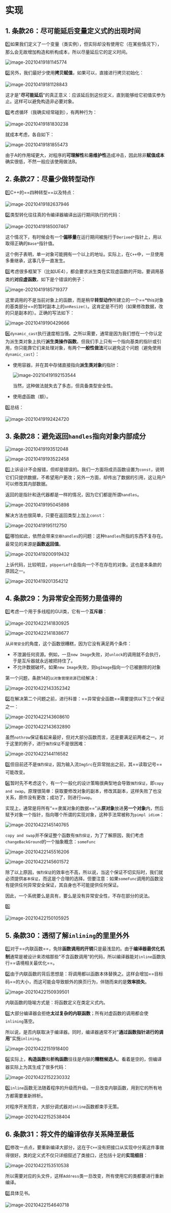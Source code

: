 # 实现

## 1. 条款26：尽可能延后变量定义式的出现时间

:one:如果我们定义了一个变量（类实例），但实际却没有使用它（在某些情况下），那么会无故增加构造和析构成本，所以尽量延后它的定义时间。

![image-20210419181145774](5.实现.assets/image-20210419181145774.png)

:two:另外，我们最好少使用**拷贝赋值**，如果可以，直接进行拷贝初始化：

![image-20210419181128843](5.实现.assets/image-20210419181128843.png)

这才是"**尽可能延后**"的真正意义：应该延后到这份定义，直到能够给它初值实参为止。这样可以避免构造非必要对象。

:three:考虑循环（我确实经常碰到），​有两种行为：

![image-20210419181830238](5.实现.assets/image-20210419181830238.png)

就成本考虑，各自如下：

![image-20210419181855473](5.实现.assets/image-20210419181855473.png)

由于A的作用域更大，对程序的**可理解性**和**易维护性**造成冲击，因此除非**赋值成本**确实很低，不然一般应该使用做法B。



## 2. 条款27：尽量少做转型动作

:one:C++的==四种转型==以及特点：

![image-20210419182637946](5.实现.assets/image-20210419182637946.png)

:two:类型转化往往真的令编译器编译出运行期间执行的代码：

![image-20210419185007467](5.实现.assets/image-20210419185007467.png)

这个情况下，有时候会有一个**偏移量**在运行期间被施行于`Derived*`指针上，用以取得正确的`Base*`指针值。

这个例子表明，单一对象可能拥有一个以上的地址。实际上，在`C++`中，一旦使用多重继承，这事几乎一直发生。

:three:考虑很多框架下（比如UE4），都会要求派生类在实现虚函数的开始，要调用基类的**对应虚函数**，如下是个错误的例子：

![image-20210419185719377](5.实现.assets/image-20210419185719377.png)

这里调用的不是当前对象上的函数，而是稍早**转型动作**所建立的一个==*this对象的基类部分==的暂时副本上的`onResize()`。这肯定是不行的（如果修改数据，改的只是副本的）。正确的写法如下：

![image-20210419190429666](5.实现.assets/image-20210419190429666.png)

:four:`dynamic_cast`执行速度相当慢。之所以需要，通常是因为我们想在一个你认定为派生类对象上执行**派生类操作函数**。但我们手上只有一个指向基类的指针或引用，你只能靠它们来处理对象，有两个**一般性做法**可以避免这个问题（避免使用`dynamic_cast`）：

+ 使用容器，并在其中存储直接指向**派生类对象**的指针：

  ![image-20210419192153544](5.实现.assets/image-20210419192153544.png)

  当然，这种做法就失去了多态，但具备类型安全性。

+ 使用虚函数（额）。

:five:总结：

![image-20210419192424720](5.实现.assets/image-20210419192424720.png)



## 3. 条款28：避免返回`handles`指向对象内部成分

![image-20210419193512048](5.实现.assets/image-20210419193512048.png)

![image-20210419193522458](5.实现.assets/image-20210419193522458.png)

:one:上诉设计不会报错，但却是错误的。我们一方面将成员函数设置为`const`，说明它们只提供数据，不希望用户更改；另外一方面，却传出了数据的引用，这让用户可以修改其内部数据。

返回的是指针和迭代器都是一样的情况，因为它们都是所谓`handles`。

![image-20210419195045898](5.实现.assets/image-20210419195045898.png)

解决方法也很简单，只要在返回类型上加上`const`：

![image-20210419195112750](5.实现.assets/image-20210419195112750.png)

:two:哪怕如此，依然会带来`空悬handles`的问题：这种`handles`所指的东西不复存在。最常见的来源是**函数返回值**。

![image-20210419200919432](5.实现.assets/image-20210419200919432.png)

上诉代码，比较明显，`pUpperLeft`会指向一个不在存在的对象。这也是本条款的原因之一。

![image-20210419201354212](5.实现.assets/image-20210419201354212.png)



## 4. 条款29：为异常安全而努力是值得的

:one:考虑一个用于多线程的GUI类，它有一个**互斥器**：

![image-20210422141830925](5.实现.assets/image-20210422141830925.png)

![image-20210422141838677](5.实现.assets/image-20210422141838677.png)

从`异常安全`的角度，这个函数很糟糕，因为它没有满足两个条件：

+ 不泄漏任何资源。例如，一旦`new Image`失败，对`unlock`的调用就不会执行，于是互斥器就永远被把持住了。
+ 不允许数据破坏。如果`new Image`失败，则`bgImage`指向一个已被删除的对象

第一个问题，条款14的`以对象管理资源`已经解决：

![image-20210422143352342](5.实现.assets/image-20210422143352342.png)

:two:在解决第二个问题之前，进行科普：==异常安全函数==需要提供以下三个保证之一：

![image-20210422143608610](5.实现.assets/image-20210422143608610.png)

![image-20210422143632890](5.实现.assets/image-20210422143632890.png)

虽然`nothrow`保证看起来最好，但对大部分函数而言，还是要满足前两者之一。对于这里的例子，进行`强烈保证`不是很困难：

![image-20210422144116582](5.实现.assets/image-20210422144116582.png)

:three:但目前还不是`强烈保证`，因为输入流`ImgSrc`在异常抛出之前，其==读取记号==可能改变。​

:four:暂时先不考虑这个，有一个一般化的设计策略很典型地会导致`强烈保证`，即`copy and swap`。原理很简单：获取要修改对象的副本，修改其副本，这样失败了也没关系，原件没有更改；成功了，则进行`swap`。

实现上，通常是将所有“==隶属对象的数据==”从**原对象**放进**另一个对象**内，然后赋予对象一个指针，指向哪个所谓的实现对象，这种手法常被称为`pimpl idiom`：

![image-20210422145140765](5.实现.assets/image-20210422145140765.png)

`copy and swap`并不保证整个函数有`强烈保证`，为了了解原因，我们考虑`changeBackGround`的一个抽象概念：`someFunc`

![image-20210422145516206](5.实现.assets/image-20210422145516206.png)

![image-20210422145601572](5.实现.assets/image-20210422145601572.png)

除了以上原因，`强烈保证`的效率也不高，所以说，当这个保证不切实际时，我们就必须提供`基本保证`，而这是个合理的选择。但要注意：如果`someFunc`调用的函数没有提供任何异常安全保证，其自身也不可能提供任何保证。

因此，一个系统要么是具有，要么是没有异常安全性，不存在部分的说法。

:five:

![image-20210422150105925](5.实现.assets/image-20210422150105925.png)



## 5. 条款30：透彻了解`inlining`的里里外外

:one:对于==内联函数==，免除**函数调用的开销**只是最浅显的。由于**编译器最优化机制**通常是被设计来浓缩那些"不含函数调用“的代码，所以编译器能对`inline`函数执行==语境相关最优化==。​

:two:由于内联函数的背后思想是：将调用都以函数本体替换之。这样会增加==目标码==的大小​，而这可能会导致额外的换页行为，伴随而来的是**效率损失**。

![image-20210422150939501](5.实现.assets/image-20210422150939501.png)

内联函数的隐喻方式是：将函数定义在类定义式内。

:three:大部分编译器会拒绝**太过复杂的内联函数**；所有对虚函数的调用都会使`inlining`落空。

所以说，是否内联取决于编译器。同时，编译器通常不对"**通过函数指针进行的调用**"实施`inlining`。

![image-20210422151918400](5.实现.assets/image-20210422151918400.png)

:four:实际上，**构造函数**和**析构函数**往往是内联的**糟糕候选人**。看着是空的，但编译器实际上为其生成了很多代码：

![image-20210422152230332](5.实现.assets/image-20210422152230332.png)

:five:`inline`函数无法随着程序的升级而升级。一旦改变内联函数，用到它的所有地方都需要重新辨析。

对程序开发而言，大部分调式器对`inline`函数都束手无策。

![image-20210422152538404](5.实现.assets/image-20210422152538404.png)



## 6. 条款31：将文件的编译依存关系降至最低

:one:修改一点点，要重新编译大部分，这在于`C++`没有把接口从实现中分离这件事做得很好。类的定义式不仅只详细叙述了类接口，还包括十足的**实现细目**：

![image-20210422153510538](5.实现.assets/image-20210422153510538.png)

所以需要对应的头文件，这样`Address`类一旦改变，所有使用它的类都要进行重新编译。

:two:具体见书。

![image-20210422154640718](5.实现.assets/image-20210422154640718.png)